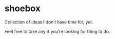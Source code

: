 # shoebox
Collection of ideas I don’t have time for, yet.

Feel free to take any if you're looking for thing to do.
